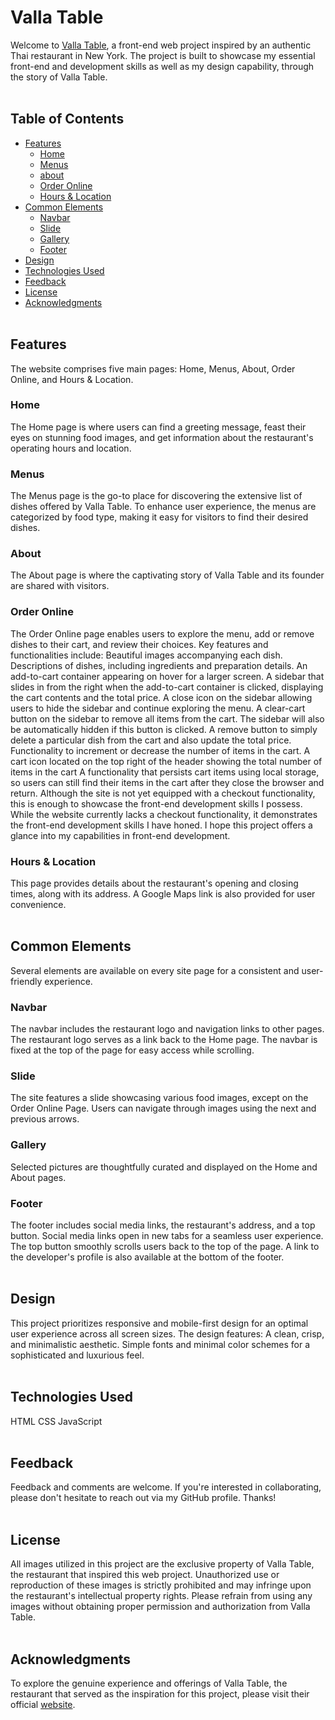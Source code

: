 # Valla Table

Welcome to [Valla Table](https://valla-table-su-t.netlify.app/), a front-end web project inspired by an authentic Thai restaurant in New York. The project is built to showcase my essential front-end and development skills as well as my design capability, through the story of Valla Table. <br><br>

## Table of Contents

- [Features](#features)
  - [Home](#home)
  - [Menus](#menus)
  - [about](#about)
  - [Order Online](#order-online)
  - [Hours & Location](#hours-and-location)
- [Common Elements](#common-elements)
  - [Navbar](#navbar)
  - [Slide](#slide)
  - [Gallery](#gallery)
  - [Footer](#footer)
- [Design](#design)
- [Technologies Used](#technologies-used)
- [Feedback](#feedback)
- [License](#license)
- [Acknowledgments](#acknowledgments)
  <br><br>

## Features <a name='features'></a>

The website comprises five main pages: Home, Menus, About, Order Online, and Hours & Location.

### Home <a name='home'></a>

The Home page is where users can find a greeting message, feast their eyes on stunning food images, and get information about the restaurant's operating hours and location.

### Menus <a name='menus'></a>

The Menus page is the go-to place for discovering the extensive list of dishes offered by Valla Table. To enhance user experience, the menus are categorized by food type, making it easy for visitors to find their desired dishes.

### About <a name='about'></a>

The About page is where the captivating story of Valla Table and its founder are shared with visitors.

### Order Online <a name='order-online'></a>

The Order Online page enables users to explore the menu, add or remove dishes to their cart, and review their choices. Key features and functionalities include:
Beautiful images accompanying each dish.
Descriptions of dishes, including ingredients and preparation details.
An add-to-cart container appearing on hover for a larger screen.
A sidebar that slides in from the right when the add-to-cart container is clicked, displaying the cart contents and the total price.
A close icon on the sidebar allowing users to hide the sidebar and continue exploring the menu.
A clear-cart button on the sidebar to remove all items from the cart. The sidebar will also be automatically hidden if this button is clicked.
A remove button to simply delete a particular dish from the cart and also update the total price.
Functionality to increment or decrease the number of items in the cart.
A cart icon located on the top right of the header showing the total number of items in the cart
A functionality that persists cart items using local storage, so users can still find their items in the cart after they close the browser and return.
Although the site is not yet equipped with a checkout functionality, this is enough to showcase the front-end development skills I possess.
While the website currently lacks a checkout functionality, it demonstrates the front-end development skills I have honed. I hope this project offers a glance into my capabilities in front-end development.

### Hours & Location <a name='hours-and-location'></a>

This page provides details about the restaurant's opening and closing times, along with its address. A Google Maps link is also provided for user convenience. <br><br>

## Common Elements <a name='common-elements'></a>

Several elements are available on every site page for a consistent and user-friendly experience.

### Navbar <a name='navbar'></a>

The navbar includes the restaurant logo and navigation links to other pages.
The restaurant logo serves as a link back to the Home page.
The navbar is fixed at the top of the page for easy access while scrolling.

### Slide <a name='slide'></a>

The site features a slide showcasing various food images, except on the Order Online Page.
Users can navigate through images using the next and previous arrows.

### Gallery <a name='gallery'></a>

Selected pictures are thoughtfully curated and displayed on the Home and About pages.

### Footer <a name='footer'></a>

The footer includes social media links, the restaurant's address, and a top button.
Social media links open in new tabs for a seamless user experience.
The top button smoothly scrolls users back to the top of the page.
A link to the developer's profile is also available at the bottom of the footer. <br><br>

## Design <a name='design'></a>

This project prioritizes responsive and mobile-first design for an optimal user experience across all screen sizes. The design features:
A clean, crisp, and minimalistic aesthetic.
Simple fonts and minimal color schemes for a sophisticated and luxurious feel. <br><br>

## Technologies Used <a name='technologies-used'></a>

HTML
CSS
JavaScript <br><br>

## Feedback <a name='feedback'></a>

Feedback and comments are welcome. If you're interested in collaborating, please don't hesitate to reach out via my GitHub profile. Thanks! <br><br>

## License <a name='license'></a>

All images utilized in this project are the exclusive property of Valla Table, the restaurant that inspired this web project. Unauthorized use or reproduction of these images is strictly prohibited and may infringe upon the restaurant's intellectual property rights. Please refrain from using any images without obtaining proper permission and authorization from Valla Table. <br><br>

## Acknowledgments <a name='acknowledgments'></a>

To explore the genuine experience and offerings of Valla Table, the restaurant that served as the inspiration for this project, please visit their official [website](https://www.vallatable.com/). <br><br>
